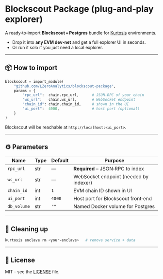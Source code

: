 # Blockscout Package (plug‑and‑play explorer)

A ready‑to‑import **Blockscout + Postgres** bundle for [Kurtosis](https://docs.kurtosis.com) environments.

* Drop it into **any EVM dev‑net** and get a full explorer UI in seconds.
* Or run it solo if you just need a local explorer.

---

## 📦 How to import

```python
blockscout = import_module(
    "github.com/LZeroAnalytics/blockscout-package",
    params = {
        "rpc_url":  chain.rpc_url,      # JSON‑RPC of your chain
        "ws_url":   chain.ws_url,       # WebSocket endpoint
        "chain_id": chain.chain_id,     # shown in the UI
        "ui_port":  4000,               # host port (optional)
    }
)
````

Blockscout will be reachable at `http://localhost:<ui_port>`.

---

## ⚙️ Parameters

| Name        | Type | Default | Purpose                                |
| ----------- | ---- | ------- | -------------------------------------- |
| `rpc_url`   | str  | —       | **Required** – JSON‑RPC to index       |
| `ws_url`    | str  | —       | WebSocket endpoint (needed by indexer) |
| `chain_id`  | int  | `1`     | EVM chain ID shown in UI               |
| `ui_port`   | int  | `4000`  | Host port for Blockscout front‑end     |
| `db_volume` | str  | `""`    | Named Docker volume for Postgres       |

---

## 🛑 Cleaning up

```bash
kurtosis enclave rm <your‑enclave>   # remove service + data
```

---

## 📝 License

MIT – see the [LICENSE](./LICENSE) file.
